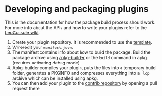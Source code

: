 
# Developing and packaging plugins

This is the documentation for how the package build process should work. For
more info about the APIs and how to write your plugins refer to the
[LeoConsole wiki](https://github.com/BoettcherDasOriginal/LeoConsole/wiki).

1. Create your plugin repository. It is recommended to use the
   [template](https://github.com/lcpluginmaker/PluginTemplate).
1. Write/edit your `manifest.json`.
2. The manifest contains info about how to build the package. Build the package
   archive using [apkg-builder](https://github.com/lcpluginmaker/apkg-builder)
   or the `build` command in apkg (requires activating debug mode).
3. Apkg-builder compiles your plugin, puts the files into a temporary build
   folder, generates a PKGINFO and compresses everything into a `.lcp` archive
   which can be installed using apkg.
4. You can then add your plugin to the
   [contrib repository](https://github.com/lcpluginmaker/repo-contrib)
   by opening a pull request there.

